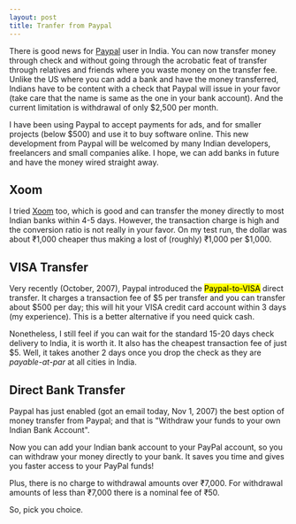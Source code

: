 ```yaml
---
layout: post
title: Tranfer from Paypal
---
```


There is good news for [Paypal](http://www.paypal.com/) user in India. You can now transfer money through check and without going through the acrobatic feat of transfer through relatives and friends where you waste money on the transfer fee. Unlike the US where you can add a bank and have the money transferred, Indians have to be content with a check that Paypal will issue in your favor (take care that the name is same as the one in your bank account). And the current limitation is withdrawal of only $2,500 per month.

I have been using Paypal to accept payments for ads, and for smaller projects (below $500) and use it to buy software online. This new development from Paypal will be welcomed by many Indian developers, freelancers and small companies alike. I hope, we can add banks in future and have the money wired straight away.

## Xoom

I tried [Xoom](http://www.xoom.com/) too, which is good and can transfer the money directly to most Indian banks within 4-5 days. However, the transaction charge is high and the conversion ratio is not really in your favor. On my test run, the dollar was about ₹1,000 cheaper thus making a lost of (roughly) ₹1,000 per $1,000.

## VISA Transfer

Very recently (October, 2007), Paypal introduced the <mark>Paypal-to-VISA</mark> direct transfer. It charges a transaction fee of $5 per transfer and you can transfer about $500 per day; this will hit your VISA credit card account within 3 days (my experience). This is a better alternative if you need quick cash.

Nonetheless, I still feel if you can wait for the standard 15-20 days check delivery to India, it is worth it. It also has the cheapest transaction fee of just $5. Well, it takes another 2 days once you drop the check as they are _payable-at-par_ at all cities in India.

## Direct Bank Transfer

Paypal has just enabled (got an email today, Nov 1, 2007) the best option of money transfer from Paypal; and that is "Withdraw your funds to your own Indian Bank Account".

Now you can add your Indian bank account to your PayPal account, so you can withdraw your money directly to your bank. It saves you time and gives you faster access to your PayPal funds!

Plus, there is no charge to withdrawal amounts over ₹7,000. For withdrawal amounts of less than ₹7,000 there is a nominal fee of ₹50.

So, pick you choice.